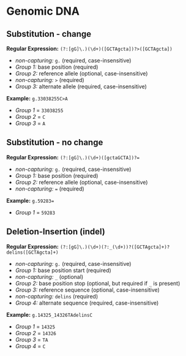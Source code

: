 # Genomic DNA 

## Substitution - change
**Regular Expression:** `(?:[gG]\.)(\d+)([GCTAgcta])?>([GCTAgcta])`
- *non-capturing:* `g.` (required, case-insensitive)
- *Group 1:* base position (required)
- *Group 2:* reference allele (optional, case-insensitive)
- *non-capturing:* `>` (required)
- *Group 3:* alternate allele (required, case-insensitive)

**Example:** `g.33038255C>A`
- *Group 1* = `33038255`
- *Group 2* = `C`
- *Group 3* = `A`

## Substitution - no change
**Regular Expression:** `(?:[gG]\.)(\d+)([gctaGCTA])?=`
- *non-capturing:* `g.` (required, case-insensitive)
- *Group 1:* base position (required)
- *Group 2:* reference allele (optional, case-insensitive)
- *non-capturing:* `=` (required)

**Example:** `g.59283=`
- *Group 1* = `59283`

## Deletion-Insertion (indel)
**Regular Expression:** `(?:[gG]\.)(\d+)(?:_(\d+))?([GCTAgcta]+)?delins([GCTAgcta]+)`
- *non-capturing:* `g.` (required, case-insensitive)
- *Group 1:* base position start (required)
- *non-capturing:* `_` (optional)
- *Group 2:* base position stop (optional, but required if `_` is present)
- *Group 3:* reference sequence (optional, case-insensitive)
- *non-capturing:* `delins` (required)
- *Group 4:* alternate sequence (required, case-insensitive)

**Example:** `g.14325_14326TAdelinsC`
- *Group 1* = `14325`
- *Group 2* = `14326`
- *Group 3* = `TA`
- *Group 4* = `C`
